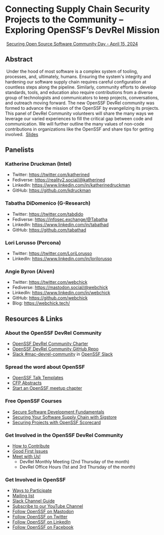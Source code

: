# Connecting Supply Chain Security Projects to the Community – Exploring OpenSSF’s DevRel Mission
​
[Securing Open Source Software Community Day - April 15, 2024](https://sched.co/1aNLY)
​
## Abstract
​
Under the hood of most software is a complex system of tooling, processes, and, ultimately, humans. Ensuring the system's integrity and hardening our software supply chain requires careful configuration at countless steps along the pipeline. Similarly, community efforts to develop standards, tools, and education also require contributions from a diverse group of technologists and communicators to keep projects, conversations, and outreach moving forward. The new OpenSSF DevRel community was formed to advance the mission of the OpenSSF by evangelizing its projects. This panel of DevRel Community volunteers will share the many ways we leverage our varied experiences to fill the critical gap between code and communication. We will further outline the many values of non-code contributions in organizations like the OpenSSF and share tips for getting involved.
​
[Slides](https://docs.google.com/presentation/d/1geU_v7r_W1ix01qoMg8dOV1qPMZ6Z0EFVo4O4xqeLlw/edit#slide=id.g191532f3332_0_29)
​
## Panelists
### Katherine Druckman (Intel)
* Twitter: https://twitter.com/katherined
* Fediverse: <https://reality2.social/@katherined>
* LinkedIn: https://www.linkedin.com/in/katherinedruckman
* GitHub: https://github.com/kdruckman
​
### Tabatha DiDomenico (G-Research)
* Twitter: https://twitter.com/tabdido
* Fediverse: <https://infosec.exchange/@Tabatha>
* LinkedIn: https://www.linkedin.com/in/tabathad
* GitHub: https://github.com/tabathad
​
### Lori Lorusso (Percona)
* Twitter: https://twitter.com/LoriLorusso
* LinkedIn: https://www.linkedin.com/in/lorilorusso
​
### Angie Byron (Aiven)
* Twitter: https://twitter.com/webchick
* Fediverse: <https://mastodon.social/@webchick>
* LinkedIn: https://www.linkedin.com/in/webchick
* GitHub: https://github.com/webchick
* Blog: <https://webchick.tech/>
​
## Resources & Links
### About the OpenSSF DevRel Community
* [OpenSSF DevRel Community Charter](https://docs.google.com/document/d/1hO6NuSiNr_7PO1QTYsB6qzcS8pAFW7p_6JT2y0XL5Nk/edit#heading=h.z9vrmtiy2usx)
* [OpenSSF DevRel Community GitHub Repo](https://github.com/ossf/DevRel-community)
* [Slack #mac-devrel-community](https://openssf.slack.com/archives/C060PHUUPAA) in [OpenSSF Slack](https://openssf.slack.com/)
​
### Spread the word about OpenSSF
* [OpenSSF Talk Templates](https://github.com/ossf/DevRel-community/tree/main/talk_templates)
* [CFP Abstracts](https://github.com/ossf/DevRel-community/tree/main/abstracts)
* [Start an OpenSSF meetup chapter](https://openssf.org/community/meetup-guidelines/)
​
### Free OpenSSF Courses​
* [Secure Software Development Fundamentals](https://openssf.org/training/courses/)
* [Securing Your Software Supply Chain with Sigstore](https://openssf.org/training/securing-your-software-supply-chain-with-sigstore-course/)
* [Securing Projects with OpenSSF Scorecard](https://training.linuxfoundation.org/express-learning/securing-projects-with-openssf-scorecard-lfel1006/)
​
### Get Involved in the OpenSSF DevRel Community​
* [How to Contribute](https://github.com/ossf/DevRel-community/blob/main/CONTRIBUTING.md)
* [Good First Issues](https://github.com/ossf/DevRel-community/issues?q=is%3Aissue+is%3Aopen+label%3A%22good+first+issue%22)
* [Meet with Us!](https://github.com/ossf/DevRel-community/blob/main/CONTRIBUTING.md)
  * DevRel Monthly Meeting (2nd Thursday of the month)
  * DevRel Office Hours (1st and 3rd Thursday of the month)
  
### Get Involved in OpenSSF
* [Ways to Participate](https://openssf.org/getinvolved/)
* [Mailing list](https://openssf.org/sign-up/)
* [Slack Channel Guide](https://docs.google.com/document/d/1rTOF4nJA3QM7lBDCEtbPUS6ZAPo3X4jm6dhPE8k8VDo)
* [Subscribe to our YouTube Channel](https://www.youtube.com/channel/UCUdhiXNEBEayowJXY_v7AXQ)
* [Follow OpenSSF on Mastodon](https://social.lfx.dev/@openssf)
* [Follow OpenSSF on Twitter](https://twitter.com/openssf)
* [Follow OpenSSF on LinkedIn](https://www.linkedin.com/company/openssf/)
* [Follow OpenSSF on Facebook](https://www.facebook.com/openssf)
